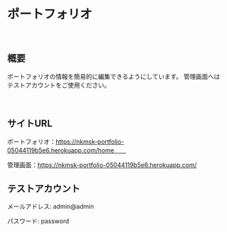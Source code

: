 # ポートフォリオ  

  　　
## 概要
ポートフォリオの情報を簡易的に編集できるようにしています。
管理画面へはテストアカウントをご使用ください。  

  　　
## サイトURL
ポートフォリオ：https://nkmsk-portfolio-05044119b5e6.herokuapp.com/home　　

管理画面：https://nkmsk-portfolio-05044119b5e6.herokuapp.com/
  　　
## テストアカウント
メールアドレス: admin@admin　　

パスワード: password
